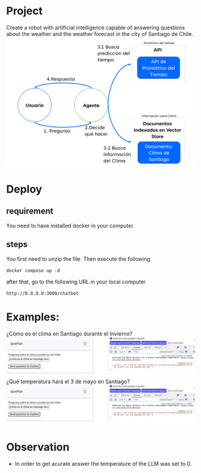 # Project
Create a robot with artificial intelligence capable of answering questions about the weather and the weather forecast in the city of Santiago de Chile.
![](doc/project.png)
# Deploy
## requirement
You need to have installed docker in your computer.
## steps
You first need to unzip the file. Then execute the following
```
docker compose up -d
```
after that, go to the following URL in your local computer
```
http://0.0.0.0:3000/chatbot
```
# Examples:

¿Cómo es el clima en Santiago durante el Invierno?
![](doc/question_1.jpeg)
¿Qué temperatura hará el 3 de mayo en Santiago? 
![](doc/question_1.jpeg)

# Observation
- In order to get acurate answer the temperature of the LLM was set to 0.